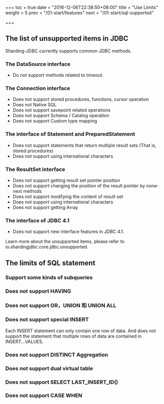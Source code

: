 +++
toc = true
date = "2016-12-06T22:38:50+08:00"
title = "Use Limits"
weight = 5
prev = "/01-start/features"
next = "/01-start/sql-supported"

+++

## The list of unsupported items in JDBC

Sharding-JDBC currently supports common JDBC methods.

### The DataSource interface

- Do not support methods related to timeout.

### The Connection interface

- Does not support stored procedures, functions, cursor operation
- Does not Native SQL
- Does not support savepoint related operations
- Does not support Schema / Catalog operation
- Does not support Custom type mapping

### The interface of Statement and PreparedStatement

- Does not support statements that return multiple result sets (That is, stored procedures)
- Does not support using international characters

### The ResultSet interface

- Does not support getting result set pointer position
- Does not support changing the position of the result pointer by none-next methods
- Does not support modifying the content of result set 
- Does not support using international characters
- Does not support getting Array


### The interface of JDBC 4.1

- Does not support new interface features in JDBC 4.1.

Learn more about the unsupported items, please refer to io.shardingjdbc.core.jdbc.unsupported.

## The limits of SQL statement

###  Support some kinds of subqueries
###  Does not support HAVING
###  Does not support OR，UNION 和 UNION ALL
###  Does not support special INSERT
Each INSERT statement can only contain one row of data. And does not support the statement that multiple rows of data are contained in INSERT...VALUES.
###  Does not support DISTINCT Aggregation
###  Does not support dual virtual table
###  Does not support SELECT LAST_INSERT_ID()
###  Does not support CASE WHEN
